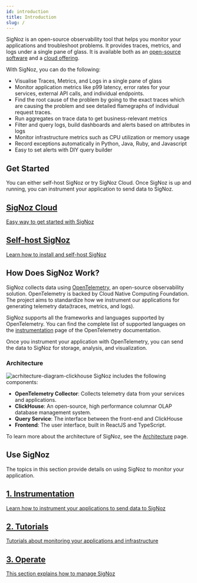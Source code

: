 ```yaml
---
id: introduction
title: Introduction
slug: /
---
```


SigNoz is an open-source observability tool that helps you monitor your applications and troubleshoot problems. It provides traces, metrics, and logs under a single pane of glass. It is available both as an <a href = "https://github.com/SigNoz/signoz" rel="noopener noreferrer nofollow" target="_blank" >open-source software</a> and a [cloud offering](https://signoz.io/teams/).

With SigNoz, you can do the following:

- Visualise Traces, Metrics, and Logs in a single pane of glass
- Monitor application metrics like p99 latency, error rates for your services, external API calls, and individual endpoints.
- Find the root cause of the problem by going to the exact traces which are causing the problem and see detailed flamegraphs of individual request traces.
- Run aggregates on trace data to get business-relevant metrics
- Filter and query logs, build dashboards and alerts based on attributes in logs
- Monitor infrastructure metrics such as CPU utilization or memory usage
- Record exceptions automatically in Python, Java, Ruby, and Javascript
- Easy to set alerts with DIY query builder


## Get Started

You can either self-host SigNoz or try SigNoz Cloud. Once SigNoz is up and running, you can instrument your application to send data to SigNoz.

<div class="row">
 <article class="col col--6">
    <a class="card margin-bottom--lg padding--lg cardContainer_node_modules-@docusaurus-theme-classic-lib-next-theme-DocCard-styles-module cardContainerLink_node_modules-@docusaurus-theme-classic-lib-next-theme-DocCard-styles-module" href="/docs/cloud/">
      <h2 class="text--truncate cardTitle_node_modules-@docusaurus-theme-classic-lib-next-theme-DocCard-styles-module" title="SigNoz Cloud">SigNoz Cloud</h2>
      <div class="text--truncate cardDescription_node_modules-@docusaurus-theme-classic-lib-next-theme-DocCard-styles-module" title="Learn how to instrument your application">Easy way to get started with SigNoz</div>
    </a>
  </article>
  <article class="col col--6">
    <a class="card margin-bottom--lg padding--lg cardContainer_node_modules-@docusaurus-theme-classic-lib-next-theme-DocCard-styles-module cardContainerLink_node_modules-@docusaurus-theme-classic-lib-next-theme-DocCard-styles-module" href="/docs/install/">
      <h2 class="text--truncate cardTitle_node_modules-@docusaurus-theme-classic-lib-next-theme-DocCard-styles-module" title="Self-host SigNoz">Self-host SigNoz</h2>
      <div class="text--truncate cardDescription_node_modules-@docusaurus-theme-classic-lib-next-theme-DocCard-styles-module" title="Learn how to install SigNoz ">Learn how to install and self-host SigNoz</div>
    </a>
  </article>
</div>


## How Does SigNoz Work?

SigNoz collects data using <a href = "https://opentelemetry.io/" rel="noopener noreferrer nofollow" target="_blank" >OpenTelemetry</a>, an open-source observability solution. OpenTelemetry is backed by Cloud Native Computing Foundation. The project aims to standardize how we instrument our applications for generating telemetry data(traces, metrics, and logs).

 SigNoz supports all the frameworks and languages supported by OpenTelemetry.  You can find the complete list of supported languages on the <a href = "https://opentelemetry.io/docs/instrumentation/" rel="noopener noreferrer nofollow" target="_blank" >instrumentation</a> page of the OpenTelemetry documentation.

Once you instrument your application with OpenTelemetry, you can send the data to SigNoz for storage, analysis, and visualization.

### Architecture

![acrhitecture-diagram-clickhouse](../static/img/architecture-signoz-clickhouse.svg)
SigNoz includes the following components:
- **OpenTelemetry Collector**: Collects telemetry data from your services and applications.
- **ClickHouse**: An open-source, high performance columnar OLAP database management system. 
- **Query Service**: The interface between the front-end and ClickHouse
- **Frontend**: The user interface, built in ReactJS and TypeScript.

To learn more about the architecture of SigNoz, see the [Architecture](/docs/architecture) page.

## Use SigNoz

The topics in this section provide details on using SigNoz to monitor your application.

<div class="row">
 
  <article class="col col--6">
    <a class="card margin-bottom--lg padding--lg cardContainer_node_modules-@docusaurus-theme-classic-lib-next-theme-DocCard-styles-module cardContainerLink_node_modules-@docusaurus-theme-classic-lib-next-theme-DocCard-styles-module" href="/docs/instrumentation/overview/">
      <h2 class="text--truncate cardTitle_node_modules-@docusaurus-theme-classic-lib-next-theme-DocCard-styles-module" title="1. Tutorials">1. Instrumentation</h2>
      <div class="text--truncate cardDescription_node_modules-@docusaurus-theme-classic-lib-next-theme-DocCard-styles-module" title="Tutorials about monitoring your applications and infrastructure<">Learn how to instrument your applications to send data to SigNoz</div>
    </a>
  </article>

   <article class="col col--6">
    <a class="card margin-bottom--lg padding--lg cardContainer_node_modules-@docusaurus-theme-classic-lib-next-theme-DocCard-styles-module cardContainerLink_node_modules-@docusaurus-theme-classic-lib-next-theme-DocCard-styles-module" href="/docs/tutorials">
      <h2 class="text--truncate cardTitle_node_modules-@docusaurus-theme-classic-lib-next-theme-DocCard-styles-module" title="1. Tutorials">2. Tutorials</h2>
      <div class="text--truncate cardDescription_node_modules-@docusaurus-theme-classic-lib-next-theme-DocCard-styles-module" title="Tutorials about monitoring your applications and infrastructure<">Tutorials about monitoring your applications and infrastructure</div>
    </a>
  </article>

</div>

<div class="row">
  <article class="col col--6">
    <a class="card margin-bottom--lg padding--lg cardContainer_node_modules-@docusaurus-theme-classic-lib-next-theme-DocCard-styles-module cardContainerLink_node_modules-@docusaurus-theme-classic-lib-next-theme-DocCard-styles-module" href="/docs/operate">
      <h2 class="text--truncate cardTitle_node_modules-@docusaurus-theme-classic-lib-next-theme-DocCard-styles-module" title="2. Operate">3. Operate</h2>
      <div class="text--truncate cardDescription_node_modules-@docusaurus-theme-classic-lib-next-theme-DocCard-styles-module" title="This section explains how to manage SigNoz">This section explains how to manage SigNoz</div>
    </a>
  </article>

</div>

